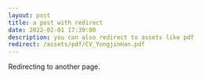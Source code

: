 ```yaml
---
layout: post
title: a post with redirect
date: 2022-02-01 17:39:00
description: you can also redirect to assets like pdf
redirect: /assets/pdf/CV_YongjinHan.pdf
---
```


Redirecting to another page.
